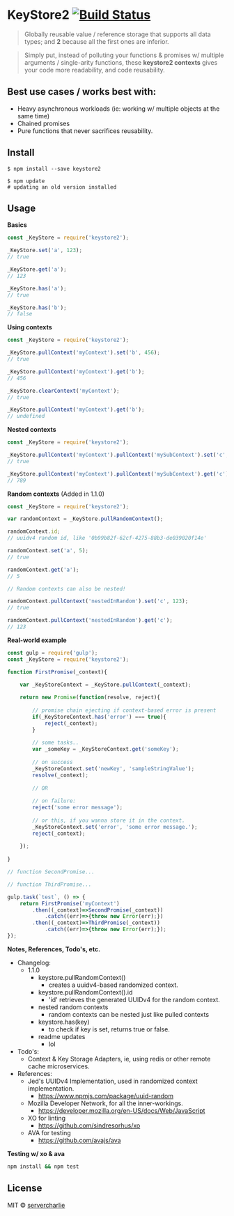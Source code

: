 # KeyStore2 [![Build Status](https://travis-ci.org/servercharlie/keystore2>.svg?branch=master)](https://travis-ci.org/servercharlie/keystore2)

> Globally reusable value / reference storage that supports all data types; and **2** because all the first ones are inferior.

> Simply put, instead of polluting your functions & promises w/ multiple arguments / single-arity functions, these **keystore2 contexts** gives your code more readability, and code reusability.

## Best use cases / works best with:
- Heavy asynchronous workloads (ie: working w/ multiple objects at the same time)
- Chained promises
- Pure functions that never sacrifices reusability.

## Install

```
$ npm install --save keystore2

$ npm update
# updating an old version installed
```

## Usage

**Basics**

```js
const _KeyStore = require('keystore2');

_KeyStore.set('a', 123);
// true

_KeyStore.get('a');
// 123

_KeyStore.has('a');
// true

_KeyStore.has('b');
// false

```

**Using contexts**

```js
const _KeyStore = require('keystore2');

_KeyStore.pullContext('myContext').set('b', 456);
// true

_KeyStore.pullContext('myContext').get('b');
// 456

_KeyStore.clearContext('myContext');
// true

_KeyStore.pullContext('myContext').get('b');
// undefined

```

**Nested contexts**

```js
const _KeyStore = require('keystore2');

_KeyStore.pullContext('myContext').pullContext('mySubContext').set('c', 789);
// true

_KeyStore.pullContext('myContext').pullContext('mySubContext').get('c');
// 789
```

**Random contexts** (Added in 1.1.0)

```js
const _KeyStore = require('keystore2');

var randomContext = _KeyStore.pullRandomContext();

randomContext.id;
// uuidv4 random id, like '0b99b82f-62cf-4275-88b3-de039020f14e'

randomContext.set('a', 5);
// true

randomContext.get('a');
// 5

// Random contexts can also be nested!

randomContext.pullContext('nestedInRandom').set('c', 123);
// true

randomContext.pullContext('nestedInRandom').get('c');
// 123

```

**Real-world example**

```js
const gulp = require('gulp');
const _KeyStore = require('keystore2');

function FirstPromise(_context){

	var _KeyStoreContext = _KeyStore.pullContext(_context);
	
	return new Promise(function(resolve, reject){
	
		// promise chain ejecting if context-based error is present
		if(_KeyStoreContext.has('error') === true){
			reject(_context);
		}
		
		// some tasks..
		var _someKey = _KeyStoreContext.get('someKey');
		
		// on success
		_KeyStoreContext.set('newKey', 'sampleStringValue');
		resolve(_context);
		
		// OR
		
		// on failure:
		reject('some error message');
		
		// or this, if you wanna store it in the context.
		_KeyStoreContext.set('error', 'some error message.');
		reject(_context);
		
	});
	
}

// function SecondPromise...

// function ThirdPromise...

gulp.task(`test`, () => {
	return FirstPromise('myContext')
		.then((_context)=>SecondPromise(_context))
			.catch((err)=>{throw new Error(err);})
		.then((_context)=>ThirdPromise(_context))
			.catch((err)=>{throw new Error(err);});
});
```

**Notes, References, Todo's, etc.**
- Changelog:
	- 1.1.0
		- keystore.pullRandomContext()
			- creates a uuidv4-based randomized context.
		- keystore.pullRandomContext().id
			- 'id' retrieves the generated UUIDv4 for the random context.
		- nested random contexts
			- random contexts can be nested just like pulled contexts
		- keystore.has(key)
			- to check if key is set, returns true or false.
		- readme updates
			- lol
- Todo's:
	- Context & Key Storage Adapters, ie, using redis or other remote cache microservices.
- References:
	- Jed's UUIDv4 Implementation, used in randomized context implementation.
		- https://www.npmjs.com/package/uuid-random
	- Mozilla Developer Network, for all the inner-workings.
		- https://developer.mozilla.org/en-US/docs/Web/JavaScript
	- XO for linting
		- https://github.com/sindresorhus/xo
	- AVA for testing
		- https://github.com/avajs/ava

**Testing w/ xo & ava**

```sh
npm install && npm test
```


## License

MIT © [servercharlie](https://github.com/servercharlie)
